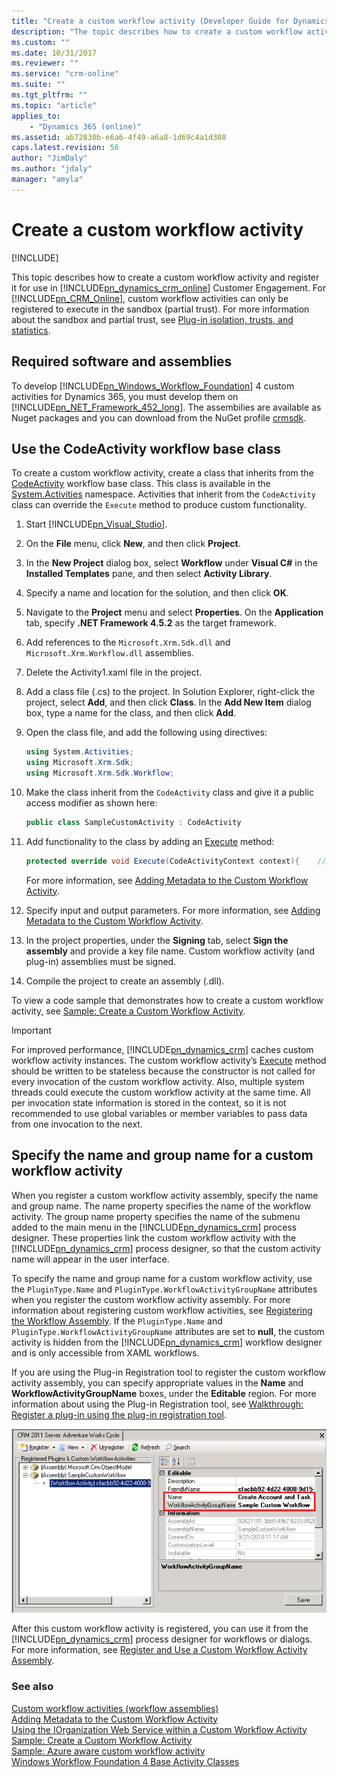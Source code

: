 ```yaml
---
title: "Create a custom workflow activity (Developer Guide for Dynamics 365 Customer Engagement)| MicrosoftDocs"
description: "The topic describes how to create a custom workflow activity and register it for use in Dynamics 365 (online) Customer Engagement."
ms.custom: ""
ms.date: 10/31/2017
ms.reviewer: ""
ms.service: "crm-online"
ms.suite: ""
ms.tgt_pltfrm: ""
ms.topic: "article"
applies_to: 
    - "Dynamics 365 (online)"
ms.assetid: ab72830b-e6a6-4f49-a6a8-1d69c4a1d308
caps.latest.revision: 56
author: "JimDaly"
ms.author: "jdaly"
manager: "amyla"
---
```

# Create a custom workflow activity

[!INCLUDE[](../../includes/cc_applies_to_update_9_0_0.md)]

This topic describes how to create a custom workflow activity and register it for use in [!INCLUDE[pn_dynamics_crm_online](../../includes/pn-dynamics-crm-online.md)] Customer Engagement. For [!INCLUDE[pn_CRM_Online](../../includes/pn-crm-online.md)], custom workflow activities can only be registered to execute in the sandbox (partial trust). For more information about the sandbox and partial trust, see [Plug-in isolation, trusts, and statistics](../plugin-isolation-trusts-statistics.md).  
  
<a name="Requirements"></a>

## Required software and assemblies

 To develop [!INCLUDE[pn_Windows_Workflow_Foundation](../../includes/pn-windows-workflow-foundation.md)] 4 custom activities for Dynamics 365, you must develop them on [!INCLUDE[pn_NET_Framework_452_long](../../includes/pn-net-framework-452-long.md)]. The assembilies are available as Nuget packages and you can download from the NuGet profile [crmsdk](https://www.nuget.org/profiles/crmsdk).
  
<a name="UseCodeActivity"></a>

## Use the CodeActivity workflow base class

 To create a custom workflow activity, create a class that inherits from the [CodeActivity](https://msdn.microsoft.com/library/system.activities.codeactivity.aspx) workflow base class. This class is available in the [System.Activities](https://msdn.microsoft.com/library/system.activities.aspx) namespace. Activities that inherit from the `CodeActivity` class can override the `Execute` method to produce custom functionality.  
  
1.  Start [!INCLUDE[pn_Visual_Studio](../../includes/pn-visual-studio.md)].  
  
2.  On the **File** menu, click **New**, and then click **Project**.  
  
3.  In the **New Project** dialog box, select **Workflow** under **Visual C#** in the **Installed Templates** pane, and then select **Activity Library**.  
  
4.  Specify a name and location for the solution, and then click **OK**.  
  
5.  Navigate to the **Project** menu and select **Properties**. On the **Application** tab, specify **.NET Framework 4.5.2** as the target framework.  
  
6.  Add references to the `Microsoft.Xrm.Sdk.dll` and `Microsoft.Xrm.Workflow.dll` assemblies.  
  
7.  Delete the Activity1.xaml file in the project.  
  
8.  Add a class file (.cs) to the project. In Solution Explorer, right-click the project, select **Add**, and then click **Class**. In the **Add New Item** dialog box, type a name for the class, and then click **Add**.  
  
9. Open the class file, and add the following using directives:  
  
    ```csharp  
    using System.Activities;
    using Microsoft.Xrm.Sdk;
    using Microsoft.Xrm.Sdk.Workflow;  
    ```  
  
10. Make the class inherit from the `CodeActivity` class and give it a public access modifier as shown here:  
  
    ```csharp  
    public class SampleCustomActivity : CodeActivity  
    ```  
  
11. Add functionality to the class by adding an [Execute](https://msdn.microsoft.com/library/system.activities.codeactivity.execute.aspx) method:  
  
    ```csharp  
    protected override void Execute(CodeActivityContext context){    //Activity code}  
    ```  
  
     For more information, see [Adding Metadata to the Custom Workflow Activity](add-metadata-custom-workflow-activity.md).  
  
12. Specify input and output parameters. For more information, see [Adding Metadata to the Custom Workflow Activity](add-metadata-custom-workflow-activity.md).  
  
13. In the project properties, under the **Signing** tab, select **Sign the assembly** and provide a key file name. Custom workflow activity (and plug-in) assemblies must be signed.  
  
14. Compile the project to create an assembly (.dll).  
  
 To view a code sample that demonstrates how to create a custom workflow activity, see [Sample: Create a Custom Workflow Activity](sample-create-custom-workflow-activity.md).  
  
> [!IMPORTANT]
>  For improved performance, [!INCLUDE[pn_dynamics_crm](../../includes/pn-dynamics-crm.md)] caches custom workflow activity instances. The custom workflow activity’s [Execute](https://msdn.microsoft.com/library/system.activities.codeactivity.execute.aspx) method should be written to be stateless because the constructor is not called for every invocation of the custom workflow activity. Also, multiple system threads could execute the custom workflow activity at the same time. All per invocation state information is stored in the context, so it is not recommended to use global variables or member variables to pass data from one invocation to the next.  
  
<a name="NameandGroupName"></a>

## Specify the name and group name for a custom workflow activity

 When you register a custom workflow activity assembly, specify the name and group name. The name property specifies the name of the workflow activity. The group name property specifies the name of the submenu added to the main menu in the [!INCLUDE[pn_dynamics_crm](../../includes/pn-dynamics-crm.md)] process designer. These properties link the custom workflow activity with the [!INCLUDE[pn_dynamics_crm](../../includes/pn-dynamics-crm.md)] process designer, so that the custom activity name will appear in the user interface.  
  
 To specify the name and group name for a custom workflow activity, use the `PluginType.Name` and `PluginType.WorkflowActivityGroupName` attributes when you register the custom workflow activity assembly. For more information about registering custom workflow activities, see [Registering the Workflow Assembly](register-use-custom-workflow-activity-assembly.md). If the `PluginType.Name` and `PluginType.WorkflowActivityGroupName` attributes are set to **null**, the custom activity is hidden from the [!INCLUDE[pn_dynamics_crm](../../includes/pn-dynamics-crm.md)] workflow designer and is only accessible from XAML workflows.  
  
 If you are using the Plug-in Registration tool to register the custom workflow activity assembly, you can specify appropriate values in the **Name** and **WorkflowActivityGroupName** boxes, under the **Editable** region. For more information about using the Plug-in Registration tool, see [Walkthrough: Register a plug-in using the plug-in registration tool](../walkthrough-register-plugin-using-plugin-registration-tool.md).  
  
 ![Specify the Group Name and Name while registering](../media/process-name-workflow-activity.png "Specify the Group Name and Name while registering")  
  
 After this custom workflow activity is registered, you can use it from the [!INCLUDE[pn_dynamics_crm](../../includes/pn-dynamics-crm.md)] process designer for workflows or dialogs. For more information, see [Register and Use a Custom Workflow Activity Assembly](register-use-custom-workflow-activity-assembly.md).  
  
### See also

 [Custom workflow activities (workflow assemblies)](../custom-workflow-activities-workflow-assemblies.md)   
 [Adding Metadata to the Custom Workflow Activity](add-metadata-custom-workflow-activity.md)   
 [Using the IOrganization Web Service within a Custom Workflow Activity](use-iorganization-web-service-custom-workflow-activity.md)   
 [Sample: Create a Custom Workflow Activity](sample-create-custom-workflow-activity.md)   
 [Sample: Azure aware custom workflow activity](../sample-azure-aware-custom-workflow-activity.md)   
 [Windows Workflow Foundation 4 Base Activity Classes](https://msdn.microsoft.com/library/ee264170.aspx)